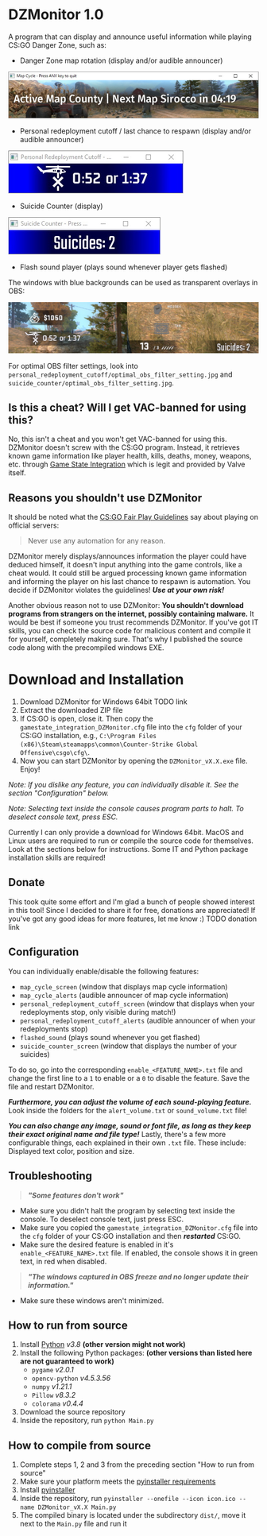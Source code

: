 # DZMonitor 1.0

A program that can display and announce useful information while playing CS:GO Danger Zone, such as:
- Danger Zone map rotation (display and/or audible announcer)

![Map Cycle Display](/unused/example_map_cycle.jpg)
- Personal redeployment cutoff / last chance to respawn (display and/or audible announcer)

![Personal Redeployment Cutoff Window](/unused/example_personal_redeployment_cutoff.jpg)

- Suicide Counter (display)

![Suicide Counter Window](/unused/example_suicide_counter.jpg)
- Flash sound player (plays sound whenever player gets flashed)

The windows with blue backgrounds can be used as transparent overlays in OBS:

![Transparent OBS Overlays](/unused/example_transparent_obs_overlays.jpg)

For optimal OBS filter settings, look into `personal_redeployment_cutoff/optimal_obs_filter_setting.jpg` and `suicide_counter/optimal_obs_filter_setting.jpg`.

## Is this a cheat? Will I get VAC-banned for using this?
No, this isn't a cheat and you won't get VAC-banned for using this. DZMonitor doesn't screw with the CS:GO program. Instead, it retrieves known game information like player health, kills, deaths, money, weapons, etc. through [Game State Integration](https://developer.valvesoftware.com/wiki/Counter-Strike:_Global_Offensive_Game_State_Integration) which is legit and provided by Valve itself.

## Reasons you shouldn't use DZMonitor
It should be noted what the [CS:GO Fair Play Guidelines](https://blog.counter-strike.net/index.php/fair-play-guidelines/) say about playing on official servers:

> Never use any automation for any reason.

DZMonitor merely displays/announces information the player could have deduced himself, it doesn't input anything into the game controls, like a cheat would. It could still be argued processing known game information and informing the player on his last chance to respawn is automation. You decide if DZMonitor violates the guidelines!
***Use at your own risk!***

Another obvious reason not to use DZMonitor: **You shouldn't download programs from strangers on the internet, possibly containing malware.** It would be best if someone you trust recommends DZMonitor. If you've got IT skills, you can check the source code for malicious content and compile it for yourself, completely making sure. That's why I published the source code along with the precompiled windows EXE.

# Download and Installation
1. Download DZMonitor for Windows 64bit TODO link
2. Extract the downloaded ZIP file
3. If CS:GO is open, close it. Then copy the `gamestate_integration_DZMonitor.cfg` file into the `cfg` folder of your CS:GO installation, e.g., `C:\Program Files (x86)\Steam\steamapps\common\Counter-Strike Global Offensive\csgo\cfg\`.
4. Now you can start DZMonitor by opening the `DZMonitor_vX.X.exe` file. Enjoy!

*Note: If you dislike any feature, you can individually disable it. See the section "Configuration" below.*

*Note: Selecting text inside the console causes program parts to halt. To deselect console text, press ESC.*

Currently I can only provide a download for Windows 64bit. MacOS and Linux users are required to run or compile the source code for themselves. Look at the sections below for instructions. Some IT and Python package installation skills are required!

## Donate
This took quite some effort and I'm glad a bunch of people showed interest in this tool! Since I decided to share it for free, donations are appreciated! If you've got any good ideas for more features, let me know :)
TODO donation link

## Configuration
You can individually enable/disable the following features:
  - `map_cycle_screen` (window that displays map cycle information)
  - `map_cycle_alerts` (audible announcer of map cycle information)
  - `personal_redeployment_cutoff_screen` (window that displays when your redeployments stop, only visible during match!)
  - `personal_redeployment_cutoff_alerts` (audible announcer of when your redeployments stop)
  - `flashed_sound` (plays sound whenever you get flashed)
  - `suicide_counter_screen` (window that displays the number of your suicides)

To do so, go into the corresponding `enable_<FEATURE_NAME>.txt` file and change the first line to a `1` to enable or a `0` to disable the feature. Save the file and restart DZMonitor.

***Furthermore, you can adjust the volume of each sound-playing feature.*** Look inside the folders for the `alert_volume.txt` or `sound_volume.txt` file!

***You can also change any image, sound or font file, as long as they keep their exact original name and file type!***
Lastly, there's a few more configurable things, each explained in their own `.txt` file. These include: Displayed text color, position and size. 

## Troubleshooting
> ***"Some features don't work"***

- Make sure you didn't halt the program by selecting text inside the console. To deselect console text, just press ESC.
- Make sure you copied the `gamestate_integration_DZMonitor.cfg` file into the `cfg` folder of your CS:GO installation and then ***restarted*** CS:GO.
- Make sure the desired feature is enabled in it's `enable_<FEATURE_NAME>.txt` file. If enabled, the console shows it in green text, in red when disabled.

> ***"The windows captured in OBS freeze and no longer update their information."***

- Make sure these windows aren't minimized.

## How to run from source
1. Install [Python](https://www.python.org) *v3.8* **(other version might not work)**
2. Install the following Python packages: **(other versions than listed here are not guaranteed to work)**
   - `pygame` *v2.0.1*
   - `opencv-python` *v4.5.3.56*
   - `numpy` *v1.21.1*
   - `Pillow` *v8.3.2*
   - `colorama` *v0.4.4*
3. Download the source repository
4. Inside the repository, run `python Main.py`

## How to compile from source
1. Complete steps 1, 2 and 3 from the preceding section "How to run from source"
2. Make sure your platform meets the [pyinstaller requirements](https://pyinstaller.readthedocs.io/en/stable/requirements.html)
3. Install [pyinstaller](https://pyinstaller.readthedocs.io/en/stable/installation.html)
5. Inside the repository, run `pyinstaller --onefile --icon icon.ico --name DZMonitor_vX.X Main.py`
6. The compiled binary is located under the subdirectory `dist/`, move it next to the `Main.py` file and run it
